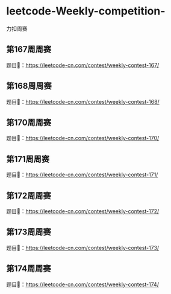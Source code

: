 # leetcode-Weekly-competition-
力扣周赛
## 第167周周赛
题目🔗：https://leetcode-cn.com/contest/weekly-contest-167/
## 第168周周赛
题目🔗：https://leetcode-cn.com/contest/weekly-contest-168/
## 第170周周赛
题目🔗：https://leetcode-cn.com/contest/weekly-contest-170/
## 第171周周赛
题目🔗：https://leetcode-cn.com/contest/weekly-contest-171/
## 第172周周赛
题目🔗：https://leetcode-cn.com/contest/weekly-contest-172/
## 第173周周赛
题目🔗：https://leetcode-cn.com/contest/weekly-contest-173/
## 第174周周赛
题目🔗：https://leetcode-cn.com/contest/weekly-contest-174/
